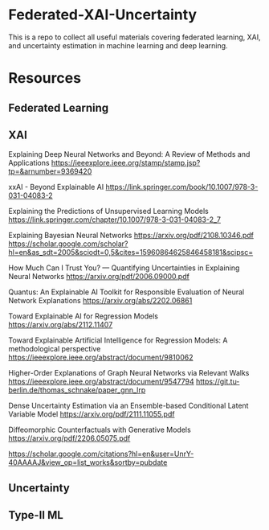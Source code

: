 # Federated-XAI-Uncertainty
This is a repo to collect all useful materials covering federated learning, XAI, and uncertainty estimation in machine learning and deep learning. 


# Resources 


## Federated Learning 





## XAI 

Explaining Deep Neural Networks and Beyond: A Review of Methods and Applications
https://ieeexplore.ieee.org/stamp/stamp.jsp?tp=&arnumber=9369420

xxAI - Beyond Explainable AI
https://link.springer.com/book/10.1007/978-3-031-04083-2

Explaining the Predictions of Unsupervised Learning Models
https://link.springer.com/chapter/10.1007/978-3-031-04083-2_7

Explaining Bayesian Neural Networks
https://arxiv.org/pdf/2108.10346.pdf
https://scholar.google.com/scholar?hl=en&as_sdt=2005&sciodt=0,5&cites=15960864625846458181&scipsc=

How Much Can I Trust You? — Quantifying Uncertainties in Explaining Neural Networks
https://arxiv.org/pdf/2006.09000.pdf

Quantus: An Explainable AI Toolkit for Responsible Evaluation of Neural Network Explanations
https://arxiv.org/abs/2202.06861


Toward Explainable AI for Regression Models
https://arxiv.org/abs/2112.11407

Toward Explainable Artificial Intelligence for Regression Models: A methodological perspective
https://ieeexplore.ieee.org/abstract/document/9810062


Higher-Order Explanations of Graph Neural Networks via Relevant Walks
https://ieeexplore.ieee.org/abstract/document/9547794
https://git.tu-berlin.de/thomas_schnake/paper_gnn_lrp

Dense Uncertainty Estimation via an Ensemble-based Conditional Latent Variable Model
https://arxiv.org/pdf/2111.11055.pdf

Diffeomorphic Counterfactuals with Generative Models
https://arxiv.org/pdf/2206.05075.pdf


https://scholar.google.com/citations?hl=en&user=UnrY-40AAAAJ&view_op=list_works&sortby=pubdate



## Uncertainty 


## Type-II ML 
 
 
 




